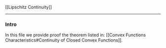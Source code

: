 [[Lipschitz Continuity]]


---
### **Intro**

In this file we provide proof the theorem listed in: [[Convex Functions Characteristics#Continuity of Closed Convex Functions]]. 





